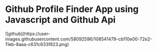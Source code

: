 <h1>Github Profile Finder App using Javascript and Github Api</h1>
![github](https://user-images.githubusercontent.com/58092596/108541479-cb110e00-72e2-11eb-8aaa-c631c633f823.png)
